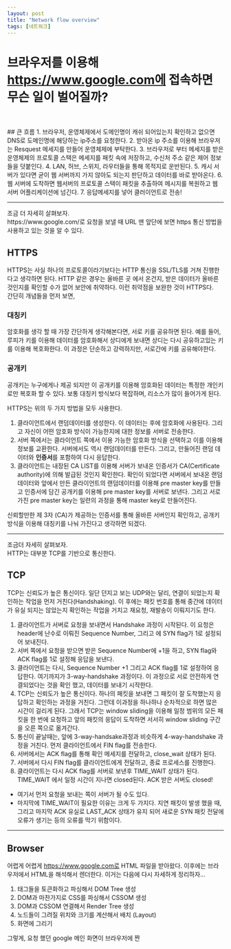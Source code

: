```yaml
---
layout: post
title: "Network flow overview"
tags: [네트워크]
---
```


# 브라우저를 이용해 https://www.google.com에 접속하면 무슨 일이 벌어질까?

<br/>
<br/>
## 큰 흐름
1. 브라우저, 운영체제에서 도메인명이 캐쉬 되어있는지 확인하고 없으면 DNS로 도메인명에 해당하는 ip주소를 요청한다.
2. 받아온 ip 주소를 이용해 브라우저는 Resquest 메세지를 만들어 운영체제에 부탁한다.
3. 브라우저로 부터 메세지를 받은 운영체제의 프로토콜 스택은 메세지를 패킷 속에 저장하고, 수신처 주소 같은 제어 정보들을 덧붙인다.
4. LAN, 허브, 스위치, 라우터들을 통해 목적지로 운반된다.
5. 캐시 서버가 있다면 굳이 웹 서버까지 가지 않아도 되는지 판단하고 데이터를 바로 받아온다.
6. 웹 서버에 도착하면 웹서버의 프로토콜 스택이 패킷을 추출하여 메시지를 복원하고 웹 서버 어플리케이션에 넘긴다.
7. 응답메세지를 넣어 클러이언트로 전송!

<hr>
조금 더 자세히 살펴보자.<br/>
https://www.google.com/로 요청을 보낼 때 URL 맨 앞단에 보면 https 통신 방법을 사용하고 있는 것을 알 수 있다.

## HTTPS
HTTPS는 사실 하나의 프로토콜이라기보다는 HTTP 통신을 SSL/TLS를 거쳐 진행한다고 생각하면 된다. HTTP 같은 경우는 올바른 곳 에서 온건지, 받은 데이터가 올바른 것인지를 확인할 수가 없어 보안에 취약하다. 이런 취약점을 보완한 것이 HTTPS다.<br/>
간단히 개념들을 먼저 보면,
### 대칭키
암호화를 생각 할 때 가장 간단하게 생각해본다면, 서로 키를 공유하면 된다. 예를 들어, 루피가 키를 이용해 데이터를 암호화해서 상디에게 보내면 상디는 다시 공유하고있는 키를 이용해 복호화한다. 이 과정은 단순하고 강력하지만, 서로간에 키를 공유해야한다.
### 공개키
공개키는 누구에게나 제공 되지만 이 공개키를 이용해 암호화된 데이터는 특정한 개인키로만 복호화 할 수 있다. 보통 대칭키 방식보다 복잡하며, 리소스가 많이 들어가게 된다.

HTTPS는 위의 두 가지 방법을 모두 사용한다.
1.  클라이언트에서 랜덤데이터를 생성한다. 이 데이터는 후에 암호화에 사용된다. 그리고 자신이 어떤 암호화 방식이 가능한지에 대한 정보를 서버로 전송한다.
2. 서버 쪽에서는 클라이언트 쪽에서 이용 가능한 암호화 방식을 선택하고 이를 이용해 정보를 교환한다. 서버에서도 역시 랜덤데이터를 만든다. 그리고, 만들어진 랜덤 데이터와 <strong>인증서</strong>를 포함하여 다시 응답한다.
3. 클라이언트는 내장된 CA LIST를 이용해 서버가 보내온 인증서가 CA(Certificate authority)에 의해 발급된 것인지 확인한다. 확인이 되었다면 서버에서 보내온 랜덤데이터와 앞에서 만든 클라이언트의 랜덤데이터를 이용해 pre master key를 만들고 인증서에 담긴 공개키를 이용해 pre master key를 서버로 보낸다. 그리고 서로 가진 pre master key는 일련의 과정을 통해 master key로 만들어진다.

신뢰할만한 제 3자 (CA)가 제공하는 인증서를 통해 올바른 서버인지 확인하고, 공개키 방식을 이용해 대칭키를 나눠 가진다고 생각하면 되겠다.

<hr>
조금더 자세히 살펴보자.<br/>
HTTP는 대부분 TCP를 기반으로 통신한다.

## TCP
TCP는 신뢰도가 높은 통신이다. 일단 던지고 보는 UDP와는 달리, 연결이 되었는지 확인하는 작업을 먼저 거친다(Handshaking). 이 후에는 패킷 번호를 통해 중간에 데이터가 유실 되지는 않았는지 확인하는 작업을 거치고 재요청, 재발송이 이뤄지기도 한다.

1. 클라이언트가 서버로 요청을 보내면서 Handshake 과정이 시작된다. 이 요청은 header에 난수로 이뤄진 Sequence Number, 그리고 에 SYN flag가 1로 설정되어 보내진다.
2. 서버 쪽에서 요청을 받으면 받은 Sequence Number에 +1을 하고, SYN flag와 ACK flag를 1로 설정해 응답을 보낸다.
3. 클라이언트는 다시, Sequence Number +1 그리고 ACK flag를 1로 설정하여 응답한다. 여기까지가 3-way-handshake 과정이다. 이 과정으로 서로 안전하게 연결되었다는 것을 확인 했고, 데이터를 보내기 시작한다.
4. TCP는 신뢰도가 높은 통신이다. 하나의 패킷을 보내면 그 패킷이 잘 도착했는지 응답하고 확인하는 과정을 거친다. 그런데 이과정을 하나하나 순차적으로 하면 많은 시간이 걸리게 된다. 그래서 TCP는 window sliding을 이용해 일정 범위의 모든 패킷을 한 번에 요청하고 앞의 패킷의 응답이 도착하면 서서히 window sliding 구간을 오른 쪽으로 옮겨간다.
5. 통신이 끝날때는, 앞에 3-way-handsake과정과 비슷하게 4-way-handshake 과정을 거친다. 먼저 클라이언트에서 FIN flag를 전송한다.
6. 서버에서는 ACK flag를 통해 확인 메세지를 전달하고, close_wait 상태가 된다.
7. 서버에서 다시 FIN flag를 클라이언트에게 전달하고, 종료 프로세스를 진행한다.
8. 클라이언트는 다시 ACK flag를 서버로 보낸후 TIME_WAIT 상태가 된다. TIME_WAIT 에서 일정 시간이 지나면 closed된다. ACK 받은 서버도 closed!

+ 여기서 먼저 요청을 보내는 쪽이 서버가 될 수도 있다.
+ 마지막에 TIME_WAIT이 필요한 이유는 크게 두 가지다. 지연 패킷이 발생 했을 때, 그리고 마지막 ACK 유실로 LAST_ACK  상태가 유지 되어 새로운 SYN 패킷 전달에 오류가 생기는 등의 오류를 막기 위함이다.

<hr>

## Browser
어렵게 어렵게 https://www.google.com로 HTML 파일을 받아왔다. 이후에는 브라우저에서 HTML을 해석해서 렌더한다. 이거는 다음에 다시 자세하게 정리하자...

1. 태그들을 토큰화하고 파싱해서 DOM Tree 생성
2. DOM과 마찬가지로 CSS를 파싱해서 CSSOM 생성
3. DOM과 CSSOM 연결해서 Render Tree 생성
4. 노드들이 그려질 위치와 크기를 계산해서 배치 (Layout)
5. 화면에 그리기


그렇게, 요청 했던 google 메인 화면이 브라우저에 짠

